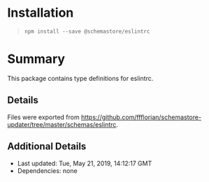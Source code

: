 # Installation
> `npm install --save @schemastore/eslintrc`

# Summary
This package contains type definitions for eslintrc.

## Details
Files were exported from https://github.com/ffflorian/schemastore-updater/tree/master/schemas/eslintrc.

## Additional Details
* Last updated: Tue, May 21, 2019, 14:12:17 GMT
* Dependencies: none
